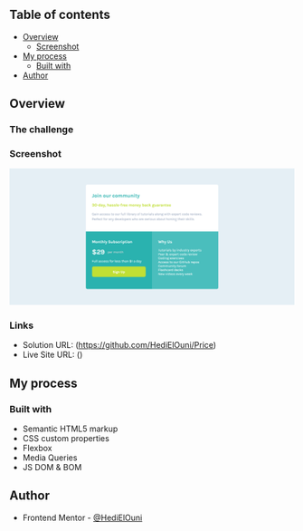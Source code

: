 ## Table of contents

- [Overview](#overview)
  - [Screenshot](#screenshot)
- [My process](#my-process)
  - [Built with](#built-with)
- [Author](#author)

## Overview

### The challenge

### Screenshot

![](./images/screenshot.png)

### Links

- Solution URL: (https://github.com/HediElOuni/Price)
- Live Site URL: ()

## My process

### Built with

- Semantic HTML5 markup
- CSS custom properties
- Flexbox
- Media Queries
- JS DOM & BOM

## Author

- Frontend Mentor - [@HediElOuni](https://www.frontendmentor.io/profile/HediElOuni)
